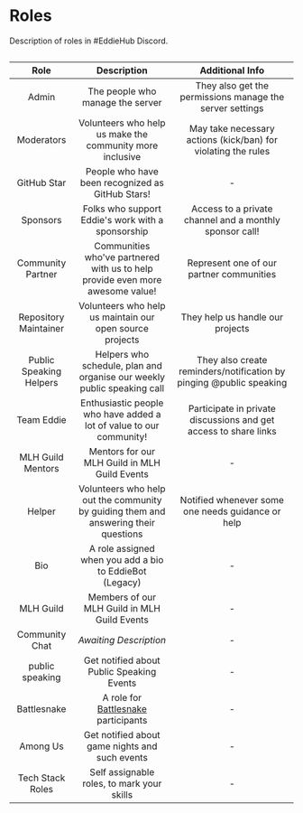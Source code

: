 # Roles

Description of roles in #EddieHub Discord.

##

| Role | Description | Additional Info |
| :---: | :---: | :---: |
| Admin | The people who manage the server | They also get the permissions manage the server settings |
| Moderators | Volunteers who help us make the community more inclusive | May take necessary actions (kick/ban) for violating the rules |
| GitHub Star | People who have been recognized as GitHub Stars! | - |
| Sponsors | Folks who support Eddie's work with a sponsorship  | Access to a private channel and a monthly sponsor call! |
| Community Partner | Communities who've partnered with us to help provide even more awesome value! | Represent one of our partner communities |
| Repository Maintainer | Volunteers who help us maintain our open source projects | They help us handle our projects |
| Public Speaking Helpers | Helpers who schedule, plan and organise our weekly public speaking call | They also create reminders/notification by pinging @public speaking |
| Team Eddie | Enthusiastic people who have added a lot of value to our community! | Participate in private discussions and get access to share links |
| MLH Guild Mentors | Mentors for our MLH Guild in MLH Guild Events | - |
| Helper | Volunteers who help out the community by guiding them and answering their questions | Notified whenever some one needs guidance or help |
| Bio | A role assigned when you add a bio to EddieBot (Legacy) | - |
| MLH Guild | Members of our MLH Guild in MLH Guild Events | - |
| Community Chat | _Awaiting Description_ | - |
| public speaking | Get notified about Public Speaking Events | - |
| Battlesnake | A role for [Battlesnake](https://play.battlesnake.com/) participants | - |
| Among Us | Get notified about game nights and such events | - |
| Tech Stack Roles | Self assignable roles, to mark your skills | - |
